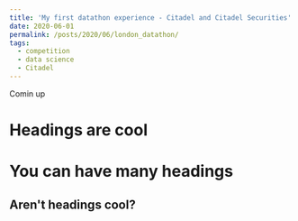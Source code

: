 ```yaml
---
title: 'My first datathon experience - Citadel and Citadel Securities'
date: 2020-06-01
permalink: /posts/2020/06/london_datathon/
tags:
  - competition
  - data science
  - Citadel 
---
```


Comin up

Headings are cool
======

You can have many headings
======

Aren't headings cool?
------